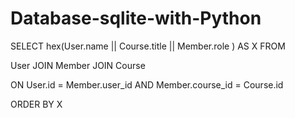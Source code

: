 # Database-sqlite-with-Python

SELECT hex(User.name || Course.title || Member.role ) AS X FROM 

   User JOIN Member JOIN Course 
    
   ON User.id = Member.user_id AND Member.course_id = Course.id
   
   ORDER BY X
